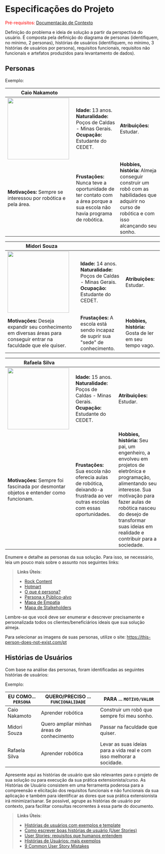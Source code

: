 # Especificações do Projeto

<span style="color:red">Pré-requisitos: <a href="1-Documentação de Contexto.md"> Documentação de Contexto</a></span>

Definição do problema e ideia de solução a partir da perspectiva do usuário. É composta pela definição do diagrama de personas (identifiquem, no mínimo, 2 personas), histórias de usuários (identifiquem, no mínimo, 3 histórias de usuários por persona), requisitos funcionais, requisitos não funcionais e artefatos produzidos para levantamento de dados).

## Personas

Exemplo:

|**Caio Nakamoto**|           |                             | 
|-------------------|-----------|-----------------------------|
<img src="https://github.com/ICEI-PUC-Minas-PPC-CC/ppc-cc-2023-2-ment2-manha-roboticacedet/assets/142806552/867674c4-7c24-4cb2-9cc6-25f8505c968c" width="200" height="200"/>|**Idade:** 13 anos. **Naturalidade:** Poços de Caldas - Minas Gerais. **Ocupação:** Estudante do CEDET.       |**Atribuições:** Estudar. 
|**Motivações:** Sempre se interessou por robótica e pela área.  |**Frustações:** Nunca teve a oportunidade de ter contato com a área porque a sua escola não havia programa de robótica.   |**Hobbies, história:** Almeja conseguir construir um robô com as habilidades que adquirir no curso de robótica e com isso alcançando seu sonho.

|**Midori Souza**|           |                             | 
|-------------------|-----------|-----------------------------|
<img src="https://github.com/ICEI-PUC-Minas-PPC-CC/ppc-cc-2023-2-ment2-manha-roboticacedet/assets/142806552/fd49b2c9-531d-4ec8-89cf-ed90d8420a42" width="200" height="200"/>|**Idade:** 14 anos. **Naturalidade:** Poços de Caldas - Minas Gerais. **Ocupação:** Estudante do CEDET.       |**Atribuições:** Estudar. 
|**Motivações:** Deseja expandir seu conhecimento em diversas áreas para conseguir entrar na faculdade que ele quiser.  |**Frustações:** A escola está sendo incapaz de suprir sua "sede" de conhecimento.   |**Hobbies, história:** Gosta de ler em seu tempo vago.

|**Rafaela Silva**|           |                             | 
|-------------------|-----------|-----------------------------|
<img src="https://github.com/ICEI-PUC-Minas-PPC-CC/ppc-cc-2023-2-ment2-manha-roboticacedet/assets/138339001/94ae72dd-92e9-44f2-b7dd-801247bd4f2a" width="200" height="200"/>|**Idade:** 15 anos. **Naturalidade:** Poços de Caldas - Minas Gerais. **Ocupação:** Estudante do CEDET.       |**Atribuições:** Estudar. 
|**Motivações:** Sempre foi fascinada por desmontar objetos e entender como funcionam.  |**Frustações:** Sua escola não oferecia aulas de robótica, deixando-a frustrada ao ver outras escolas com essas oportunidades.   |**Hobbies, história:** Seu pai, um engenheiro, a envolveu em projetos de eletrônica e programação, alimentando seu interesse. Sua motivação para fazer aulas de robótica nasceu do desejo de transformar suas ideias em realidade e contribuir para a sociedade. 

Enumere e detalhe as personas da sua solução. Para isso, se necessário, leia um pouco mais sobre o assunto nos seguintes links:

> **Links Úteis**:
> - [Rock Content](https://rockcontent.com/blog/personas/)
> - [Hotmart](https://blog.hotmart.com/pt-br/como-criar-persona-negocio/)
> - [O que é persona?](https://resultadosdigitais.com.br/blog/persona-o-que-e/)
> - [Persona x Público-alvo](https://flammo.com.br/blog/persona-e-publico-alvo-qual-a-diferenca/)
> - [Mapa de Empatia](https://resultadosdigitais.com.br/blog/mapa-da-empatia/)
> - [Mapa de Stalkeholders](https://www.racecomunicacao.com.br/blog/como-fazer-o-mapeamento-de-stakeholders/)
>
Lembre-se que você deve ser enumerar e descrever precisamente e personalizada todos os clientes/beneficiários ideais que sua solução almeja.

Para selecionar as imagens de suas personas, utilize o site: https://this-person-does-not-exist.com/pt

## Histórias de Usuários

Com base na análise das personas, foram identificadas as seguintes histórias de usuários:

Exemplo:

|EU COMO... `PERSONA`| QUERO/PRECISO ... `FUNCIONALIDADE` |PARA ... `MOTIVO/VALOR`                 |
|--------------------|------------------------------------|----------------------------------------|
|Caio Nakamoto | Aprender robótica | Construir um robô que sempre foi meu sonho. |
|Midori Souza | Quero ampliar minhas áreas de conhecimento | Passar na faculdade que quiser. |
|Rafaela Silva | Aprender robótica | Levar as suas ideias para a vida real e com isso melhorar a socidade. |


Apresente aqui as histórias de usuário que são relevantes para o projeto de sua solução ou para execução da sua prática extensionista/curso. As Histórias de Usuário consistem em uma ferramenta poderosa para a compreensão e elicitação dos requisitos funcionais e não funcionais da sua aplicação e também para identificar as dores que sua prática extensionista irá minimizar/sanar. Se possível, agrupe as histórias de usuário por contexto, para facilitar consultas recorrentes à essa parte do documento.

> **Links Úteis**:
> - [Histórias de usuários com exemplos e template](https://www.atlassian.com/br/agile/project-management/user-stories)
> - [Como escrever boas histórias de usuário (User Stories)](https://medium.com/vertice/como-escrever-boas-users-stories-hist%C3%B3rias-de-usu%C3%A1rios-b29c75043fac)
> - [User Stories: requisitos que humanos entendem](https://www.luiztools.com.br/post/user-stories-descricao-de-requisitos-que-humanos-entendem/)
> - [Histórias de Usuários: mais exemplos](https://www.reqview.com/doc/user-stories-example.html)
> - [9 Common User Story Mistakes](https://airfocus.com/blog/user-story-mistakes/)
